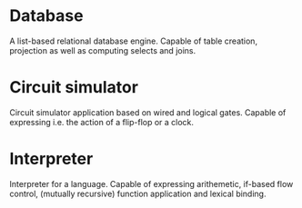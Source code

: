 # Database

A list-based relational database engine. Capable of table creation, projection as well as computing selects and joins.

# Circuit simulator

Circuit simulator application based on wired and logical gates. Capable of expressing i.e. the action of a flip-flop or a clock.

# Interpreter

Interpreter for a language. Capable of expressing arithemetic, if-based flow control, (mutually recursive) function application and lexical binding.
